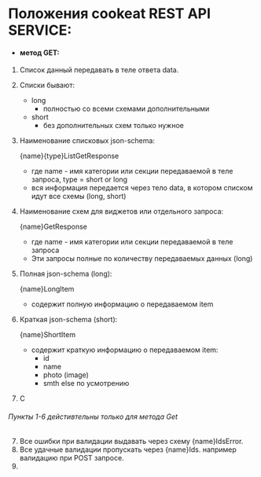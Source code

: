 # Положения cookeat REST API SERVICE:
* #### метод GET:
1. Cписок данный передавать в теле ответа data.
2. Cписки бывают:
    - long
        * полностью со всеми схемами дополнительными
    - short
        * без дополнительных схем только нужное

3. Наименование списковых json-schema:

    {name}{type}ListGetResponse
    - где name - имя категории или секции передаваемой в теле запроса, type = short or long
    - вся информация передается через тело data, в котором списком идут все схемы (long, short)
4. Наименование схем для виджетов или отдельного запроса:

    {name}GetResponse
    - где name - имя категории или секции передаваемой в теле запроса
    - Эти запросы полные по количеству передаваемых данных (long)
5. Полная json-schema (long):

    {name}LongItem
    - содержит полную информацию о передаваемом item
6. Краткая json-schema (short):

    {name}ShortItem
    - содержит краткую информацию о передаваемом item:
        * id
        * name
        * photo (image)
        * smth else по усмотрению
7. C

###### Пункты 1-6 дейстивтельны только для метода Get

7. Все ошибки при валидации выдавать через схему {name}IdsError.
8. Все удачные валидации пропускать через {name}Ids.
    например валидацию при POST запросе.
9.

